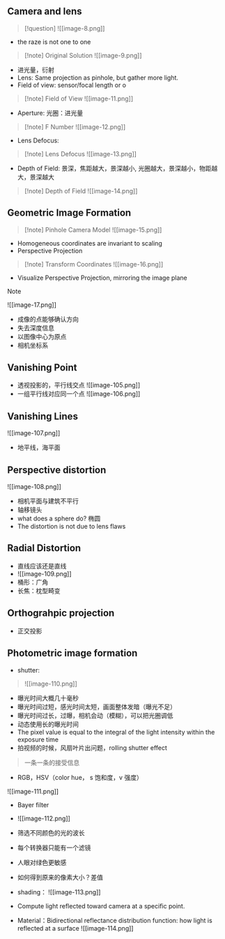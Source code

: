 ## Camera and lens
> [!question]
> ![[image-8.png]]

* the raze is not one to one
> [!note] Original Solution
>  ![[image-9.png]]

* 进光量，衍射
* Lens: Same projection as pinhole, but gather more light.
* Field of view: sensor/focal length or o
> [!note] Field of View
>  ![[image-11.png]]

* Aperture: 光圈：进光量
> [!note] F Number
>  ![[image-12.png]]

* Lens Defocus: 
> [!note] Lens Defocus
>  ![[image-13.png]]

* Depth of Field: 景深，焦距越大，景深越小, 光圈越大，景深越小，物距越大，景深越大
> [!note] Depth of Field
> ![[image-14.png]]


## Geometric Image Formation
> [!note] Pinhole Camera Model
> ![[image-15.png]]

* Homogeneous coordinates are invariant to scaling
* Perspective Projection
> [!note] Transform Coordinates
>  ![[image-16.png]]

* Visualize Perspective Projection, mirroring the image plane
> [!note] 
>  ![[image-17.png]]

* 成像的点能够确认方向
* 失去深度信息
* 以图像中心为原点
* 相机坐标系

## Vanishing Point
* 透视投影的，平行线交点
![[image-105.png]]
* 一组平行线对应同一个点
![[image-106.png]]


## Vanishing Lines
![[image-107.png]]

* 地平线，海平面

## Perspective distortion
![[image-108.png]]
* 相机平面与建筑不平行
* 轴移镜头
* what does a sphere do? 椭圆
* The distortion is not due to lens flaws

## Radial Distortion
* 直线应该还是直线
* ![[image-109.png]]
* 桶形：广角
* 长焦：枕型畸变


## Orthograhpic projection
* 正交投影




## Photometric image formation

* shutter:
> ![[image-110.png]]
* 曝光时间大概几十毫秒
* 曝光时间过短，感光时间太短，画面整体发暗（曝光不足）
* 曝光时间过长，过曝，相机会动（模糊），可以把光圈调低
* 动态使用长的曝光时间
* The pixel value is equal to the integral of the light intensity within the exposure time
* 拍视频的时候，风扇叶片出问题，rolling shutter effect
> 一条一条的接受信息
* RGB，HSV（color hue， s 饱和度，v 强度）


![[image-111.png]]

* Bayer filter
* ![[image-112.png]]
* 筛选不同颜色的光的波长
* 每个转换器只能有一个滤镜
* 人眼对绿色更敏感
* 如何得到原来的像素大小？差值
* shading：
![[image-113.png]]

* Compute light reflected toward camera at a specific point.
* Material：Bidirectional reflectance distribution function: how light is reflected at a surface
![[image-114.png]]



